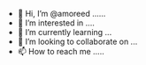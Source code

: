 - 👋 Hi, I’m @amoreed ......
- 👀 I’m interested in ....
- 🌱 I’m currently learning ...
- 💞️ I’m looking to collaborate on ...
- 📫 How to reach me .....

<!---
amoreed/amoreed is a ✨ special ✨ repository because its `README.md` (this file) appears on your GitHub profile.
You can click the Preview link to take a look at your changes.
--->
